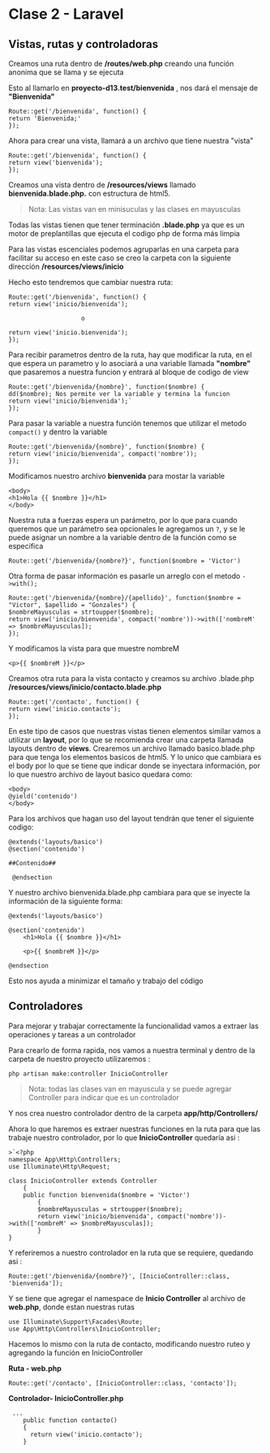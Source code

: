 # **Clase 2  - Laravel**
## **Vistas, rutas y controladoras**

Creamos una ruta dentro de **/routes/web.php** creando una función anonima que se llama y se ejecuta

Esto al llamarlo en **proyecto-d13.test/bienvenida** , nos dará el mensaje de **"Bienvenida"**
~~~
Route::get('/bienvenida', function() {
return 'Bienvenida;'
});
~~~

Ahora para crear una vista, llamará a un archivo que tiene nuestra "vista"

~~~
Route::get('/bienvenida', function() {
return view('bienvenida');
});
~~~
Creamos una vista dentro de **/resources/views** llamado **bienvenida.blade.php.** con estructura de html5.

> Nota: Las vistas van en minisuculas y las clases en mayusculas

Todas las vistas tienen que tener terminación **.blade.php** ya que es un motor de preplantillas que ejecuta el codigo php de forma más limpia

Para las vistas escenciales podemos agruparlas en una carpeta para facilitar su acceso en este caso se creo la carpeta con la siguiente dirección **/resources/views/inicio**

Hecho esto tendremos que cambiar nuestra ruta:
~~~
Route::get('/bienvenida', function() {
return view('inicio/bienvenida');
~~~

                        o
~~~
return view('inicio.bienvenida');
});
~~~

Para recibir parametros dentro de la ruta, hay que modificar la ruta, en el que espera un parametro y lo asociará a una variable llamada **"nombre"** que pasaremos a nuestra funcion y entrará al bloque de codigo de view

~~~
Route::get('/bienvenida/{nombre}', function($nombre) {
dd($nombre); Nos permite ver la variable y termina la funcion
return view('inicio/bienvenida');`
});
~~~

Para pasar la variable a nuestra función tenemos que utilizar el metodo `compact()` y dentro la variable
~~~
Route::get('/bienvenida/{nombre}', function($nombre) {
return view('inicio/bienvenida', compact('nombre'));
});
~~~
Modificamos nuestro archivo **bienvenida** para mostar la variable
~~~
<body>
<h1>Hola {{ $nombre }}</h1>
</body>
~~~

Nuestra ruta a fuerzas espera un parámetro, por lo que para cuando queremos que un parámetro sea opcionales le agregamos un `?`, y se le puede asignar un nombre a la variable dentro de la función como se especifica
~~~
Route::get('/bienvenida/{nombre?}', function($nombre = 'Victor')
~~~

Otra forma de pasar información es pasarle un arreglo con el metodo `->with();`

~~~
Route::get('/bienvenida/{nombre}/{apellido}', function($nombre = "Victor", $apellido = "Gonzales") {
$nombreMayusculas = strtoupper($nombre);
return view('inicio/bienvenida', compact('nombre'))->with(['nombreM' => $nombreMayusculas]);
});
~~~

Y modificamos la vista para que muestre nombreM
~~~
<p>{{ $nombreM }}</p>
~~~
Creamos otra ruta para la vista contacto y creamos su archivo .blade.php **/resources/views/inicio/contacto.blade.php**
~~~
Route::get('/contacto', function() {
return view('inicio.contacto');
});
~~~
En este tipo de casos que nuestras vistas tienen elementos similar vamos a utilizar un **layout**, por lo que se recomienda crear una carpeta llamada layouts dentro de **views**.
Crearemos un archivo llamado basico.blade.php para que tenga los elementos basicos de html5. Y lo unico que cambiara es el body por lo que se tiene que indicar donde se inyectara información, por lo que nuestro archivo de layout basico quedara como:
~~~
<body>
@yield('contenido')  
</body>
~~~
Para los archivos que hagan uso del layout tendrán que tener el siguiente codigo:  
~~~
@extends('layouts/basico')
@section('contenido')
   
##Contenido##

 @endsection
~~~
Y nuestro archivo bienvenida.blade.php cambiara para que se inyecte la información de la siguiente forma:

~~~
@extends('layouts/basico')

@section('contenido')
    <h1>Hola {{ $nombre }}</h1>

    <p>{{ $nombreM }}</p>

@endsection
~~~
Esto nos ayuda a minimizar el tamaño y trabajo del código

## Controladores

Para mejorar y trabajar correctamente la funcionalidad vamos a extraer las operaciones y tareas a un controlador

Para crearlo de forma rapida, nos vamos a nuestra terminal y dentro de la carpeta de nuestro proyecto utilizaremos : 
~~~
php artisan make:controller InicioController
~~~
>Nota: todas las clases van en mayuscula y se puede agregar Controller para indicar que es un controlador

Y nos crea nuestro controlador dentro de la carpeta **app/http/Controllers/**

Ahora lo que haremos es extraer nuestras funciones en la ruta para que las trabaje nuestro controlador, por lo que __InicioController__ quedaría asi :

~~~
>`<?php
namespace App\Http\Controllers;
use Illuminate\Http\Request;

class InicioController extends Controller
    {
    public function bienvenida($nombre = 'Victor')
        {
        $nombreMayusculas = strtoupper($nombre);
        return view('inicio/bienvenida', compact('nombre'))->with(['nombreM' => $nombreMayusculas]);
        }
}
~~~

Y referiremos a nuestro controlador en la ruta que se requiere, quedando asi : 
~~~
Route::get('/bienvenida/{nombre?}', [InicioController::class, 'bienvenida']);
~~~

Y se tiene que agregar el namespace de **Inicio Controller** al archivo de **web.php**, donde estan nuestras rutas

~~~
use Illuminate\Support\Facades\Route;
use App\Http\Controllers\InicioController;
~~~

Hacemos lo mismo con la ruta de contacto, modificando nuestro ruteo y agregando la función en InicioController

**Ruta - web.php**
~~~
Route::get('/contacto', [InicioController::class, 'contacto']);
~~~
**Controlador- InicioController.php**
~~~
 ...
    public function contacto()
    {
      return view('inicio.contacto');
    }
~~~
